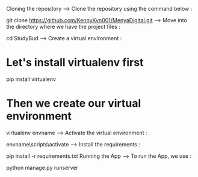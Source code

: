Cloning the repository
--> Clone the repository using the command below :

git clone https://github.com/KennyKvn001/MenyaDigital.git
--> Move into the directory where we have the project files :

cd StudyBud
--> Create a virtual environment :

# Let's install virtualenv first

pip install virtualenv

# Then we create our virtual environment

virtualenv envname
--> Activate the virtual environment :

envname\scripts\activate
--> Install the requirements :

pip install -r requirements.txt
Running the App
--> To run the App, we use :

python manage.py runserver
